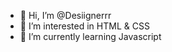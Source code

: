 - 👋 Hi, I’m @Desiignerrr
- 👀 I’m interested in HTML & CSS
- 🌱 I’m currently learning Javascript
<!---
Desiignerrr/Desiignerrr is a ✨ special ✨ repository because its `README.md` (this file) appears on your GitHub profile.
You can click the Preview link to take a look at your changes.
--->
